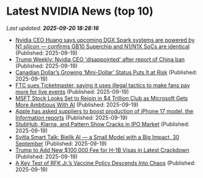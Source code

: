 # Latest NVIDIA News (top 10)
_Last updated: **2025-09-20 18:28:16**_

- [Nvidia CEO Huang says upcoming DGX Spark systems are powered by N1 silicon — confirms GB10 Superchip and N1/N1X SoCs are identical](https://www.tomshardware.com/pc-components/cpus/nvidia-ceo-huang-says-upcoming-dgx-spark-systems-are-powered-by-n1-silicon-confirms-gb10-superchip-and-n1-n1x-socs-are-identical) (Published: 2025-09-19)
- [Trump Weekly: Nvidia CEO 'disappointed' after report of China ban](https://thefly.com/permalinks/entry.php/id4200803/NVDA;META;PINS;RDDT;SNAP;DIS;SBGI;NXST;GOOGL;GOOG;INTC;NYT-Trump-Weekly-Nvidia-CEO-disappointed-after-report-of-China-ban) (Published: 2025-09-19)
- [Canadian Dollar’s Growing ‘Mini-Dollar’ Status Puts It at Risk](https://biztoc.com/x/052d9a939c00aa0e) (Published: 2025-09-19)
- [FTC sues Ticketmaster, saying it uses illegal tactics to make fans pay more for live events](https://biztoc.com/x/21d7e148586d1147) (Published: 2025-09-19)
- [MSFT Stock Looks Set to Rejoin in $4 Trillion Club as Microsoft Gets More Ambitious With AI](https://biztoc.com/x/66e36091c245f089) (Published: 2025-09-19)
- [Apple has asked suppliers to boost production of iPhone 17 model, the Information reports](https://biztoc.com/x/572102ab0bfaf22d) (Published: 2025-09-19)
- [StubHub, Klarna, and Pattern Show Cracks in IPO Market](https://biztoc.com/x/7bf8f65794251aa2) (Published: 2025-09-19)
- [Svitla Smart Talk: Bielik AI — a Small Model with a Big Impact, 30 September](https://dou.ua/calendar/55084/) (Published: 2025-09-19)
- [Trump to Add New $100,000 Fee for H-1B Visas in Latest Crackdown](https://biztoc.com/x/1a80be3d02d42d15) (Published: 2025-09-19)
- [A Key Test of RFK Jr.’s Vaccine Policy Descends Into Chaos](https://biztoc.com/x/94796bb489ddcdd9) (Published: 2025-09-19)
